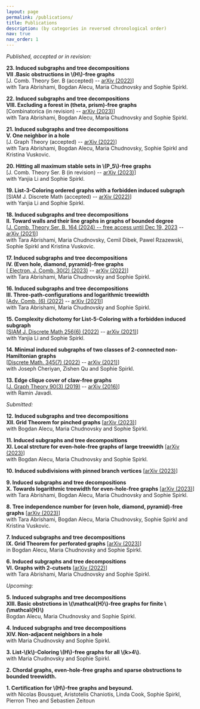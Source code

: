 ```yaml
---
layout: page
permalink: /publications/
title: Publications
description: (by categories in reversed chronological order)
nav: true
nav_order: 1
---
```


_Published, accepted or in revision:_

**23. Induced subgraphs and tree decompositions\
VII .Basic obstructions in \\(H\\)-free graphs**\
[J. Comb. Theory Ser. B (accepted) -- <a href='https://arxiv.org/pdf/2212.02737.pdf'>arXiv (2022)</a>]\
with Tara Abrishami, Bogdan Alecu, Maria Chudnovsky and Sophie Spirkl.

**22. Induced subgraphs and tree decompositions\
VIII. Excluding a forest in (theta, prism)-free graphs**\
[Combinatorica (in revision) -- <a href='https://arxiv.org/pdf/2301.02138.pdf'>arXiv (2023)</a>]\
with Tara Abrishami, Bogdan Alecu, Maria Chudnovsky and Sophie Spirkl.

**21. Induced subgraphs and tree decompositions\
V. One neighbor in a hole**\
[J. Graph Theory (accepted) -- <a href='https://arxiv.org/pdf/2205.04420.pdf'>arXiv (2022)</a>]\
with Tara Abrishami, Bogdan Alecu, Maria Chudnovsky, Sophie Spirkl and Kristina Vuskovic.

**20. Hitting all maximum stable sets in \\(P\_5\\)-free graphs**\
[J. Comb. Theory Ser. B (in revision) -- <a href='https://arxiv.org/pdf/2302.04986.pdf'>arXiv (2023)</a>]\
with Yanjia Li and Sophie Spirkl.

**19. List-3-Coloring ordered graphs with a forbidden induced subgraph**\
[SIAM J. Discrete Math (accepted) -- <a href='https://arxiv.org/pdf/2206.06543.pdf'>arXiv (2022)</a>]\
with Yanjia Li and Sophie Spirkl.

**18. Induced subgraphs and tree decompositions\
II. Toward walls and their line graphs in graphs of bounded degree**\
[<a href='https://www.sciencedirect.com/science/article/pii/S0095895623000862?dgcid=author'>J. Comb. Theory Ser. B. 164 (2024) -- free access until Dec 19, 2023</a> -- <a href='https://arxiv.org/pdf/2108.01162.pdf'>arXiv (2021)</a>]\
with Tara Abrishami, Maria Chudnovsky, Cemil Dibek, Pawel Rzazewski, Sophie Spirkl and Kristina Vuskovic.

**17. Induced subgraphs and tree decompositions\
IV. (Even hole, diamond, pyramid)-free graphs**\
[<a href='https://www.combinatorics.org/ojs/index.php/eljc/article/view/p30i2p42'> Electron. J. Comb. 30(2) (2023)</a> -- <a href='https://arxiv.org/pdf/2203.06775.pdf'>arXiv (2022)</a>]\
with Tara Abrishami, Maria Chudnovsky and Sophie Spirkl.

**16. Induced subgraphs and tree decompositions\
III. Three-path-configurations and logarithmic treewidth**\
[<a href='https://www.advancesincombinatorics.com/article/38089-induced-subgraphs-and-tree-decompositions-iii-three-path-configurations-and-logarithmic-treewidth'>Adv. Comb. (6) (2022)</a> -- <a href='https://arxiv.org/pdf/2109.01310v1.pdf'>arXiv (2021)</a>]\
with Tara Abrishami, Maria Chudnovsky and Sophie Spirkl.

**15. Complexity dichotomy for List-5-Coloring with a forbidden induced subgraph**\
[<a href='https://epubs.siam.org/doi/abs/10.1137/21M1443352'>SIAM J. Discrete Math 256(6) (2022)</a> -- <a href='https://arxiv.org/pdf/2105.01787.pdf'>arXiv (2021)</a>]\
with Yanjia Li and Sophie Spirkl.

**14. Minimal induced subgraphs of two classes of 2-connected non-Hamiltonian graphs**\
[<a href='https://www.sciencedirect.com/science/article/pii/S0012365X22000759?dgcid=coauthor'>Discrete Math. 345(7) (2022)</a> -- <a href='https://arxiv.org/pdf/2108.13558.pdf'>arXiv (2021)</a>]\
with Joseph Cheriyan, Zishen Qu and Sophie Spirkl.

**13. Edge clique cover of claw-free graphs**\
[<a href='https://onlinelibrary.wiley.com/doi/10.1002/jgt.22403'>J. Graph Theory  90(3) (2019)</a> -- <a href='https://arxiv.org/pdf/1608.07723.pdf'>arXiv (2016)</a>]\
with Ramin Javadi.


_Submitted:_

**12. Induced subgraphs and tree decompositions\
XII. Grid Theorem for pinched graphs** [<a href='https://arxiv.org/pdf/2309.12227.pdf'>arXiv (2023)</a>]\
with Bogdan Alecu, Maria Chudnovsky and Sophie Spirkl.

**11. Induced subgraphs and tree decompositions\
XI. Local strcture for even-hole-free graphs of large treewidth** [<a href='https://arxiv.org/pdf/2309.04390.pdf'>arXiv (2023)</a>]\
with Bogdan Alecu, Maria Chudnovsky and Sophie Spirkl.

**10. Induced subdivisions with pinned branch vertices** [<a href='https://arxiv.org/pdf/2308.01502.pdf'>arXiv (2023)</a>]

**9. Induced subgraphs and tree decompositions\
X. Towards logarithmic treewidth for even-hole-free graphs** [<a href='https://arxiv.org/pdf/2307.13684.pdf'>arXiv (2023)</a>]\
with Tara Abrishami, Bogdan Alecu, Maria Chudnovsky and Sophie Spirkl.

**8. Tree independence number for (even hole, diamond, pyramid)-free graphs** [<a href='https://arxiv.org/pdf/2305.16258.pdf'>arXiv (2023)</a>]\
with Tara Abrishami, Bogdan Alecu, Maria Chudnovsky, Sophie Spirkl and Kristina Vuskovic.

**7. Induced subgraphs and tree decompositions\
IX. Grid Theorem for perforated graphs** [<a href='https://arxiv.org/pdf/2305.15615.pdf'>arXiv (2023)</a>]\
in Bogdan Alecu, Maria Chudnovsky and Sophie Spirkl.

**6. Induced subgraphs and tree decompositions\
VI. Graphs with 2-cutsets** [<a href='https://arxiv.org/pdf/2207.05538.pdf'>arXiv (2022)</a>]\
with Tara Abrishami, Maria Chudnovsky and Sophie Spirkl.

_Upcoming:_

**5. Induced subgraphs and tree decompositions\
XIII. Basic obstrctions in \\(\mathcal{H}\\)-free graphs for finite \\(\mathcal{H}\\)**\
Bogdan Alecu, Maria Chudnovsky and Sophie Spirkl.

**4. Induced subgraphs and tree decompositions\
XIV. Non-adjacent neighbors in a hole**\
with Maria Chudnovsky and Sophie Spirkl. 

**3. List-\\(k\\)-Coloring \\(H\\)-free graphs for all \\(k>4\\).**\
with Maria Chudnovsky and Sophie Spirkl.

**2. Chordal graphs, even-hole-free graphs and sparse obstructions to bounded treewidth.**

**1. Certification for \\(H\\)-free graphs and beyound.**\
with Nicolas Bousquet, Aristotelis Chaniotis, Linda Cook, Sophie Spirkl, Pierron Theo and Sebastien Zeitoun
